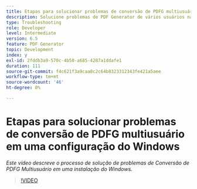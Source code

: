 ```yaml
---
title: Etapas para solucionar problemas de conversão de PDFG multiusuário em uma configuração do Windows
description: Solucione problemas de PDF Generator de vários usuários na instalação do Windows.
type: Troubleshooting
role: Developer
level: Intermediate
version: 6.5
feature: PDF Generator
topic: Development
index: y
exl-id: 2fddb3a9-570c-4b50-a685-4287a1ddafe1
duration: 111
source-git-commit: f4c621f3a9caa8c2c64b8323312343fe421a5aee
workflow-type: tm+mt
source-wordcount: '46'
ht-degree: 0%

---
```


# Etapas para solucionar problemas de conversão de PDFG multiusuário em uma configuração do Windows

*Este vídeo descreve o processo de solução de problemas de Conversão de PDFG Multiusuário em uma instalação do Windows.*

>[!VIDEO](https://video.tv.adobe.com/v/335550?quality=12&learn=on)
